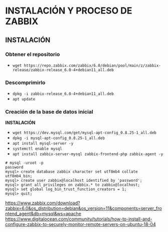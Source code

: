 # INSTALACIÓN Y PROCESO DE ZABBIX

## INSTALACIÓN

### Obtener el repositorio

- `wget https://repo.zabbix.com/zabbix/6.0/debian/pool/main/z/zabbix-release/zabbix-release_6.0-4+debian11_all.deb`

### Descomprimirlo

- `dpkg -i zabbix-release_6.0-4+debian11_all.deb`
- `apt update`

### Creación de la base de datos inicial

**INSTALACIÓN**

- `wget https://dev.mysql.com/get/mysql-apt-config_0.8.25-1_all.deb`
- `dpkg -i mysql-apt-config_0.8.25-1_all.deb`
- `apt install mysql-server -y`
- `systemctl enable mysql`
- `apt install zabbix-server-mysql zabbix-frontend-php zabbix-agent -y`

```mysql
# mysql -uroot -p
password
mysql> create database zabbix character set utf8mb4 collate utf8mb4_bin;
mysql> create user zabbix@localhost identified by 'password';
mysql> grant all privileges on zabbix.* to zabbix@localhost;
mysql> set global log_bin_trust_function_creators = 1;
mysql> quit; 
```

https://www.zabbix.com/download?zabbix=6.0&os_distribution=debian&os_version=11&components=server_frontend_agent&db=mysql&ws=apache
https://www.digitalocean.com/community/tutorials/how-to-install-and-configure-zabbix-to-securely-monitor-remote-servers-on-ubuntu-18-04
